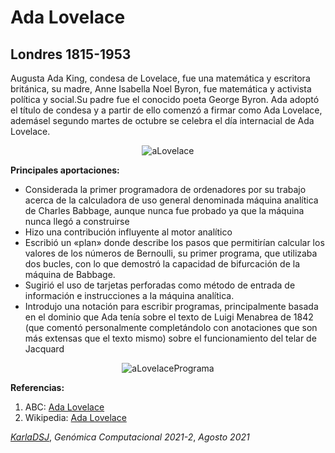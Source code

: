 # Ada Lovelace
## Londres 1815-1953

Augusta Ada King, condesa de Lovelace, fue una matemática y escritora británica, su madre, Anne Isabella Noel Byron, fue matemática y activista política y social.Su padre fue el conocido poeta George Byron. Ada adoptó el título de condesa y a partir de ello comenzó a firmar como Ada Lovelace, ademásel segundo martes de octubre se celebra el día internacial de Ada Lovelace. 


<p align="center">
  <img src="https://github.com/KarlaDSJ/GenomicaFC_2021-2/main/img_aLovelace.jpg" alt="aLovelace"/>
</p>

**Principales aportaciones:**

* Considerada la primer programadora de ordenadores por su trabajo acerca de la calculadora de uso general denominada máquina analítica de Charles Babbage,  aunque nunca fue probado ya que la máquina nunca llegó a construirse
* Hizo una contribución influyente al motor analítico
* Escribió un «plan» donde describe los pasos que permitirían calcular los valores de los números de Bernoulli, su primer programa, que utilizaba dos bucles, con lo que demostró la capacidad de bifurcación de la máquina de Babbage.
* Sugirió el uso de tarjetas perforadas como método de entrada de información e instrucciones a la máquina analítica.
* Introdujo una notación para escribir programas, principalmente basada en el dominio que Ada tenía sobre el texto de Luigi Menabrea de 1842 (que comentó personalmente completándolo con anotaciones que son más extensas que el texto mismo) sobre el funcionamiento del telar de Jacquard

<p align="center">
  <img src="https://github.com/KarlaDSJ/GenomicaFC_2021-2/main/img_aLovelace_2.png" alt="aLovelacePrograma"/>
</p>

**Referencias:**
1. ABC: [Ada Lovelace](https://www.abc.es/ciencia/abci-lovelace-legado-201212100000_noticia.html)
2. Wikipedia: [Ada Lovelace](https://es.wikipedia.org/wiki/Ada_Lovelace)

[*KarlaDSJ*](https://github.com/KarlaDSJ), *Genómica Computacional 2021-2*, *Agosto 2021*